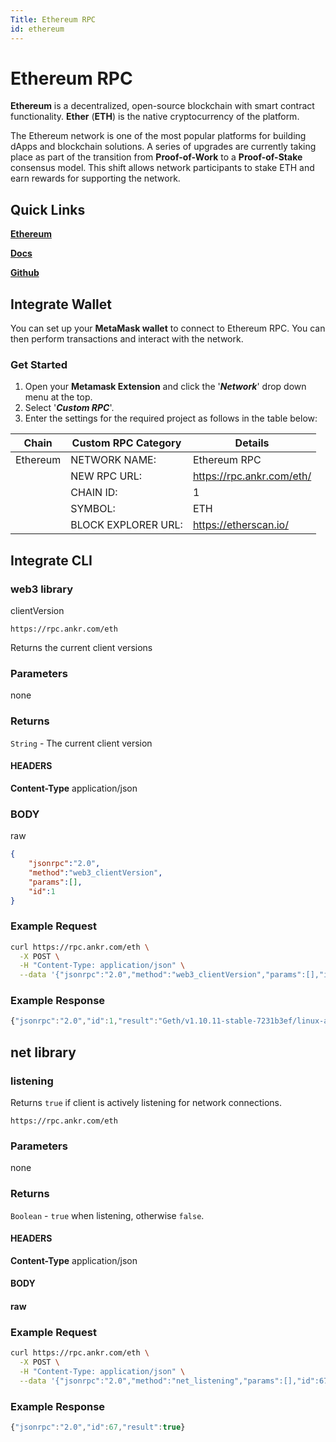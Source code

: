 ```yaml
---
Title: Ethereum RPC
id: ethereum
---
```


# Ethereum RPC

**Ethereum** is a decentralized, open-source blockchain with smart contract functionality. **Ether** (**ETH**) is the native cryptocurrency of the platform.&#x20;

The Ethereum network is one of the most popular platforms for building dApps and blockchain solutions. A series of upgrades are currently taking place as part of the transition from **Proof-of-Work** to a **Proof-of-Stake** consensus model. This shift allows network participants to stake ETH and earn rewards for supporting the network.&#x20;

## Quick Links

​[**Ethereum**](https://ethereum.org/en/developers/)

[**Docs**](https://ethereum.org/en/developers/docs/apis/json-rpc/)

[**Github**](https://github.com/ethereum/eth1.0-apis)

## Integrate Wallet

You can set up your **MetaMask wallet** to connect to Ethereum RPC. You can then perform transactions and interact with the network.

### Get Started

1. Open your **Metamask Extension** and click the '_**Network**_' drop down menu at the top.&#x20;
2. Select '_**Custom RPC**_'.&#x20;
3. Enter the settings for the required project as follows in the table below:

| **Chain** | **Custom RPC Category** | **Details**               |
| --------- | ----------------------- | ------------------------- |
| Ethereum  | NETWORK NAME:           | Ethereum RPC              |
|           | NEW RPC URL:            | https://rpc.ankr.com/eth/ |
|           | CHAIN ID:               | 1                         |
|           | SYMBOL:                 | ETH                       |
|           | BLOCK EXPLORER URL:     | https://etherscan.io/     |


## Integrate CLI

### web3 library

 clientVersion

```
https://rpc.ankr.com/eth
```

Returns the current client versions

### Parameters

none

### Returns

`String` - The current client version

#### HEADERS

**Content-Type** application/json

### BODY

raw

```json
{
	"jsonrpc":"2.0",
	"method":"web3_clientVersion",
	"params":[],
	"id":1
} 
```

### Example Request

```bash
curl https://rpc.ankr.com/eth \
  -X POST \
  -H "Content-Type: application/json" \
  --data '{"jsonrpc":"2.0","method":"web3_clientVersion","params":[],"id":1}'
```

### Example Response

```javascript
{"jsonrpc":"2.0","id":1,"result":"Geth/v1.10.11-stable-7231b3ef/linux-amd64/go1.17.2"}
```

## net library

### listening

Returns `true` if client is actively listening for network connections.

```
https://rpc.ankr.com/eth
```

### Parameters

none

### Returns

`Boolean` - `true` when listening, otherwise `false`.

#### HEADERS

**Content-Type** application/json

#### BODY

#### raw

### **Example Request**

```bash
curl https://rpc.ankr.com/eth \
  -X POST \
  -H "Content-Type: application/json" \
  --data '{"jsonrpc":"2.0","method":"net_listening","params":[],"id":67}'
```

### Example Response

```javascript
{"jsonrpc":"2.0","id":67,"result":true}
```
